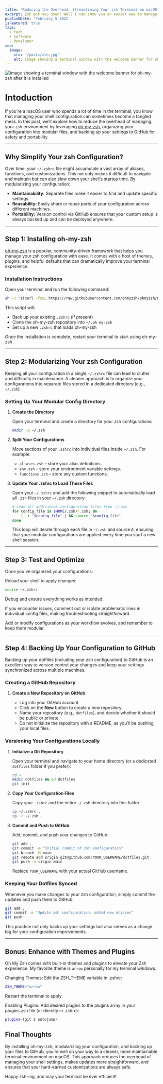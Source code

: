 ```yaml
---
title: 'Reducing the Overhead: Streamlining Your zsh Terminal on macOS'
excerpt: Zsh got you down? Well I can show you an easier way to manage your Zsh configuration to ensure a consistent terminal experience no matter where you work.
publishDate: 'February 5 2025'
isFeatured: true
tags:
  - tech
  - software
  - developer
seo:
  image:
    src: '/posts/zsh.jpg'
    alt: image showing a terminal window with the welcome banner for oh-my-zsh after it is installed.
---
```


![image showing a terminal window with the welcome banner for oh-my-zsh after it is installed](/posts/zsh.jpg)

# Intoduction

If you're a macOS user who spends a lot of time in the terminal, you know that managing your shell configuration can sometimes become a tangled mess. In this post, we’ll explore how to reduce the overhead of managing your zsh environment by leveraging [oh-my-zsh](https://ohmyz.sh/), organizing your configuration into modular files, and backing up your settings to GitHub for safety and portability.

---

## Why Simplify Your zsh Configuration?

Over time, your `~/.zshrc` file might accumulate a vast array of aliases, functions, and customizations. This not only makes it difficult to navigate and maintain but can also slow down your shell’s startup time. By modularizing your configuration:

- **Maintainability:** Separate files make it easier to find and update specific settings.
- **Reusability:** Easily share or reuse parts of your configuration across different machines.
- **Portability:** Version control via GitHub ensures that your custom setup is always backed up and can be deployed anywhere.

---

## Step 1: Installing oh-my-zsh

[oh-my-zsh](https://ohmyz.sh/) is a popular, community-driven framework that helps you manage your zsh configuration with ease. It comes with a host of themes, plugins, and helpful defaults that can dramatically improve your terminal experience.

### Installation Instructions

Open your terminal and run the following command:

```bash
sh -c "$(curl -fsSL https://raw.githubusercontent.com/ohmyzsh/ohmyzsh/master/tools/install.sh)"
```

This script will:

- Back up your existing `.zshrc` (if present)
- Clone the oh-my-zsh repository into `~/.oh-my-zsh`
- Set up a new `.zshrc` that loads oh-my-zsh

Once the installation is complete, restart your terminal to start using oh-my-zsh.

---

## Step 2: Modularizing Your zsh Configuration

Keeping all your configuration in a single `~/.zshrc` file can lead to clutter and difficulty in maintenance. A cleaner approach is to organize your configurations into separate files stored in a dedicated directory (e.g., `~/.zsh`).

### Setting Up Your Modular Config Directory

1. **Create the Directory**

   Open your terminal and create a directory for your zsh configurations:

   ```bash
   mkdir -p ~/.zsh
   ```

2. **Split Your Configurations**

   Move sections of your `.zshrc` into individual files inside `~/.zsh`. For example:

   - `aliases.zsh` – store your alias definitions.
   - `env.zsh` – store your environment variable settings.
   - `functions.zsh` – store any custom functions.

3. **Update Your .zshrc to Load These Files**

   Open your `~/.zshrc` and add the following snippet to automatically load all `.zsh` files in your `~/.zsh` directory:

   ```bash
   # Load all additional configuration files from ~/.zsh
   for config_file in $HOME/.zsh/*.zsh; do
       [ -r "$config_file" ] && source "$config_file"
   done
   ```

   This loop will iterate through each file in `~/.zsh` and source it, ensuring that your modular configurations are applied every time you start a new shell session.

---

## Step 3: Test and Optimize

Once you’ve organized your configurations:

Reload your shell to apply changes:

```bash
source ~/.zshrc
```

Debug and ensure everything works as intended.

If you encounter issues, comment out or isolate problematic lines in individual config files, making troubleshooting straightforward.

Add or modify configurations as your workflow evolves, and remember to keep them modular.

---

## Step 4: Backing Up Your Configuration to GitHub

Backing up your dotfiles (including your zsh configuration) to GitHub is an excellent way to version control your changes and keep your settings synchronized across multiple machines.

### Creating a GitHub Repository

1. **Create a New Repository on GitHub**

   - Log into your GitHub account.
   - Click on the **New** button to create a new repository.
   - Name your repository (e.g., `dotfiles`), and decide whether it should be public or private.
   - Do not initialize the repository with a README, as you’ll be pushing your local files.

### Versioning Your Configurations Locally

1. **Initialize a Git Repository**

   Open your terminal and navigate to your home directory (or a dedicated `dotfiles` folder if you prefer):

   ```bash
   cd ~
   mkdir dotfiles && cd dotfiles
   git init
   ```

2. **Copy Your Configuration Files**

   Copy your `.zshrc` and the entire `~/.zsh` directory into this folder:

   ```bash
   cp ~/.zshrc .
   cp -r ~/.zsh .
   ```

3. **Commit and Push to GitHub**

   Add, commit, and push your changes to GitHub:

   ```bash
   git add .
   git commit -m "Initial commit of zsh configuration"
   git branch -M main
   git remote add origin git@github.com:YOUR_USERNAME/dotfiles.git
   git push -u origin main
   ```

   Replace `YOUR_USERNAME` with your actual GitHub username.

### Keeping Your Dotfiles Synced

Whenever you make changes to your zsh configuration, simply commit the updates and push them to GitHub:

```bash
git add .
git commit -m "Update zsh configuration: added new aliases"
git push
```

This practice not only backs up your settings but also serves as a change log for your configuration improvements.

---

## Bonus: Enhance with Themes and Plugins

Oh My Zsh comes with built-in themes and plugins to elevate your Zsh experience. My favorite theme is `arrow` personally for my terminal windows.

Changing Themes: Edit the ZSH_THEME variable in .zshrc:

```bash
ZSH_THEME="arrow"
```

Restart the terminal to apply.

Enabling Plugins: Add desired plugins to the plugins array in your plugins.zsh file (or directly in .zshrc):

```bash
plugins=(git z autojump)
```

## Final Thoughts

By installing oh-my-zsh, modularizing your configuration, and backing up your files to GitHub, you’re well on your way to a cleaner, more maintainable terminal environment on macOS. This approach reduces the overhead of managing your shell settings, makes updates more straightforward, and ensures that your hard-earned customizations are always safe.

Happy zsh-ing, and may your terminal be ever efficient!

